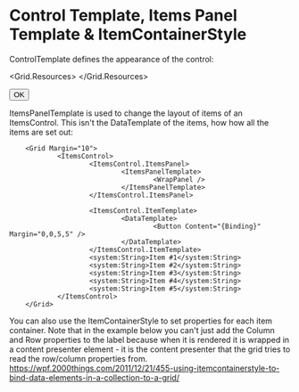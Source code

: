 # Control Template, Items Panel Template & ItemContainerStyle

ControlTemplate defines the appearance of the control:


<Grid.Resources>
    <ControlTemplate x:Key="RoundButtonTemplate">
        <Grid>
            <Ellipse Width="100" Height="100" Name="ButtonBorder" Fill="OrangeRed" />
            <Ellipse Width="80" Height="80" Fill="Orange" /> </Grid>
    </ControlTemplate>
</Grid.Resources>

<Button Template="{StaticResource RoundButtonTemplate}" >OK</Button>


ItemsPanelTemplate is used to change the layout of items of an ItemsControl. This isn't the DataTemplate of the items, how how all the items are set out:


<Window x:Class="WpfTutorialSamples.ItemsControl.ItemsControlPanelSample"
        xmlns="http://schemas.microsoft.com/winfx/2006/xaml/presentation"
        xmlns:x="http://schemas.microsoft.com/winfx/2006/xaml"
                xmlns:system="clr-namespace:System;assembly=mscorlib"
        Title="ItemsControlPanelSample" Height="150" Width="250">

        <Grid Margin="10">
                <ItemsControl>
                        <ItemsControl.ItemsPanel>
                                <ItemsPanelTemplate>
                                        <WrapPanel />
                                </ItemsPanelTemplate>
                        </ItemsControl.ItemsPanel>

                        <ItemsControl.ItemTemplate>
                                <DataTemplate>
                                        <Button Content="{Binding}" Margin="0,0,5,5" />
                                </DataTemplate>
                        </ItemsControl.ItemTemplate>
                        <system:String>Item #1</system:String>
                        <system:String>Item #2</system:String>
                        <system:String>Item #3</system:String>
                        <system:String>Item #4</system:String>
                        <system:String>Item #5</system:String>
                </ItemsControl>
        </Grid>
</Window>


You can also use the ItemContainerStyle to set properties for each item container. Note that in the example below you can't just add the Column and Row properties to the label because when it is rendered it is wrapped in a content presenter element - it is the content presenter that the grid tries to read the row/column properties from. https://wpf.2000things.com/2011/12/21/455-using-itemcontainerstyle-to-bind-data-elements-in-a-collection-to-a-grid/


<ItemsControl ItemsSource="{Binding ChessPieces}" Height="500" Width="500">
    <ItemsControl.ItemsPanel>
        <ItemsPanelTemplate>
            <Grid ShowGridLines="True">
                <Grid.RowDefinitions>
                    <RowDefinition Height="*"/>
                    <!-- 7 more rows -->
                </Grid.RowDefinitions>
                <Grid.ColumnDefinitions>
                    <ColumnDefinition Width="*"/>
                    <!-- 7 more columns -->
                </Grid.ColumnDefinitions>
            </Grid>
        </ItemsPanelTemplate>
    </ItemsControl.ItemsPanel>
    <ItemsControl.ItemTemplate>
        <DataTemplate>
            <Label Content="{Binding Text}" HorizontalAlignment="Center" VerticalAlignment="Center"/>
        </DataTemplate>
    </ItemsControl.ItemTemplate>
    <ItemsControl.ItemContainerStyle>
        <Style>
            <Setter Property="Grid.Row" Value="{Binding Row}"/>
            <Setter Property="Grid.Column" Value="{Binding Column}"/>
        </Style>
    </ItemsControl.ItemContainerStyle>
</ItemsControl>

<!--stackedit_data:
eyJoaXN0b3J5IjpbLTgzMzI2Njc5N119
-->